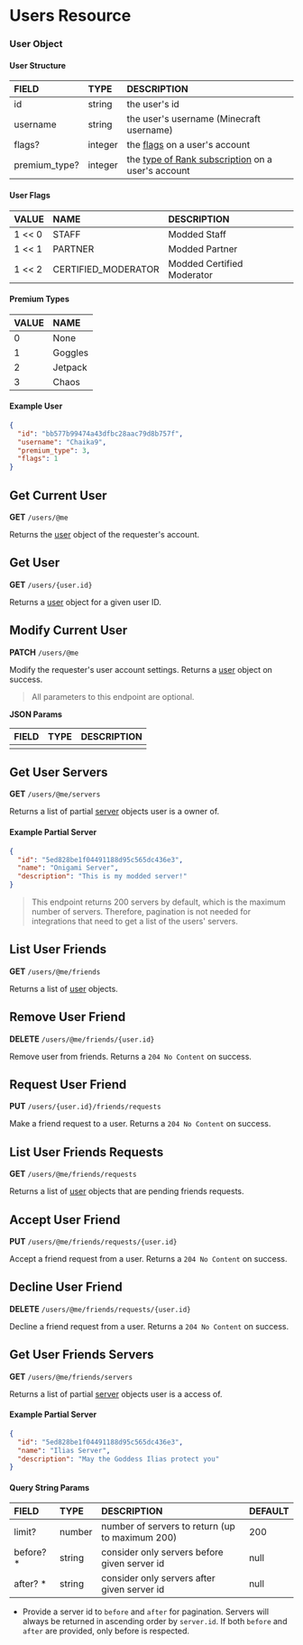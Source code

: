# Users Resource

### User Object

#### User Structure

| FIELD         | TYPE              | DESCRIPTION                                                         |
|:--------------|:------------------|:--------------------------------------------------------------------|
| id            | string            | the user's id                                                       |
| username      | string            | the user's username (Minecraft username)                            |
| flags?        | integer           | the [flags](#user-flags) on a user's account                        |
| premium_type? | integer           | the [type of Rank subscription](#premium-types) on a user's account |

#### User Flags

| VALUE   | NAME                | DESCRIPTION                |
|:--------|:--------------------|:---------------------------|
| 1 << 0  | STAFF               | Modded Staff               |
| 1 << 1  | PARTNER             | Modded Partner             |
| 1 << 2  | CERTIFIED_MODERATOR | Modded Certified Moderator |

#### Premium Types

| VALUE | NAME    |
|:------|:--------|
| 0     | None    |
| 1     | Goggles |
| 2     | Jetpack |
| 3     | Chaos   |

#### Example User

```json
{
  "id": "bb577b99474a43dfbc28aac79d8b757f",
  "username": "Chaika9",
  "premium_type": 3,
  "flags": 1
}
```

## Get Current User
**GET** `/users/@me`

Returns the [user](#user-object) object of the requester's account.

## Get User
**GET** `/users/{user.id}`

Returns a [user](#user-object) object for a given user ID.

## Modify Current User
**PATCH** `/users/@me`

Modify the requester's user account settings. Returns a [user](#user-object) object on success.

> All parameters to this endpoint are optional.

**JSON Params**

| FIELD         | TYPE              | DESCRIPTION |
|:--------------|:------------------|:------------|
|               |                   |             |

## Get User Servers
**GET** `/users/@me/servers`

Returns a list of partial [server](/v2/resources/server?id=server-object) objects user is a owner of.

#### Example Partial Server

```json
{
  "id": "5ed828be1f04491188d95c565dc436e3",
  "name": "Onigami Server",
  "description": "This is my modded server!"
}
```

> This endpoint returns 200 servers by default, which is the maximum number of servers.
> Therefore, pagination is not needed for integrations that need to get a list of the users' servers.

## List User Friends
**GET** `/users/@me/friends`

Returns a list of [user](#user-object) objects.

## Remove User Friend
**DELETE** `/users/@me/friends/{user.id}`

Remove user from friends. Returns a `204 No Content` on success.

## Request User Friend
**PUT** `/users/{user.id}/friends/requests`

Make a friend request to a user. Returns a `204 No Content` on success.

## List User Friends Requests
**GET** `/users/@me/friends/requests`

Returns a list of [user](#user-object) objects that are pending friends requests.

## Accept User Friend
**PUT** `/users/@me/friends/requests/{user.id}`

Accept a friend request from a user. Returns a `204 No Content` on success.

## Decline User Friend
**DELETE** `/users/@me/friends/requests/{user.id}`

Decline a friend request from a user. Returns a `204 No Content` on success.

## Get User Friends Servers
**GET** `/users/@me/friends/servers`

Returns a list of partial [server](/v2/resources/server?id=server-object) objects user is a access of.

#### Example Partial Server

```json
{
  "id": "5ed828be1f04491188d95c565dc436e3",
  "name": "Ilias Server",
  "description": "May the Goddess Ilias protect you"
}
```

#### Query String Params

| FIELD                     | TYPE     | DESCRIPTION                                     | DEFAULT |
|:--------------------------|:---------|:------------------------------------------------|:--------|
| limit?                    | number   | number of servers to return (up to maximum 200) | 200     |
| before? *                 | string   | consider only servers before given server id    | null    |
| after? *                  | string   | consider only servers after given server id     | null    |

* Provide a server id to `before` and `after` for pagination. Servers will always be returned in ascending order by `server.id`. If both `before` and `after` are provided, only before is respected.
